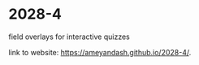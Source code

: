 # 2028-4
field overlays for interactive quizzes

link to website: https://ameyandash.github.io/2028-4/.
